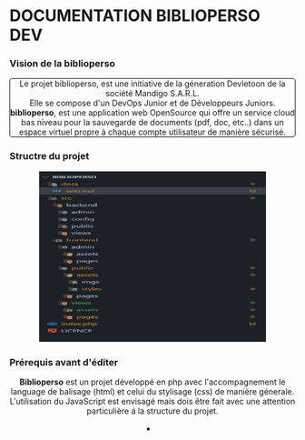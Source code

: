 # DOCUMENTATION BIBLIOPERSO DEV 

### Vision de la biblioperso
<center>
    <P style="border: solid 1px black; border-radius: 5px;">
        Le projet biblioperso, est une initiative de la géneration Devletoon de la société Mandigo S.A.R.L. <br>
        Elle se compose d'un DevOps Junior et de Développeurs Juniors.<br>
        <strong>biblioperso</strong>, est une application web OpenSource qui offre un service cloud bas niveau pour la sauvegarde de documents (pdf, doc, etc..) dans un espace virtuel propre à chaque compte utilisateur de manière sécurisé.
    </P>
</center>

### Structre du projet
<center>
    <img src="/docs/picture/structure.png" alt="Structure du projet" style="width:400px; height:300px;">
</center>

### Prérequis avant d'éditer
<center>
    <p><strong>Biblioperso</strong> est un projet développé en php avec l'accompagnement le language de balisage (html) et celui du stylisage (css) de manière génerale. L'utilisation du JavaScript est envisagé mais dois être fait avec une attention particulière á la structure du projet.</p>
    <li>
        <ul>
        </ul>
    </li>
</center>